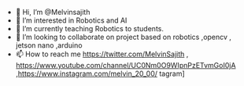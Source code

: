 - 👋 Hi, I’m @Melvinsajith
- 👀 I’m interested in Robotics and AI 
- 🌱 I’m currently teaching Robotics to students.
- 💞️ I’m looking to collaborate on project based on  robotics ,opencv , jetson nano ,arduino
- 📫 How to reach me https://twitter.com/MelvinSajith , https://www.youtube.com/channel/UC0Nm0O9WIpnPzETvmGoI0jA ,https://www.instagram.com/melvin_20_00/
tagram]

<!---
Melvinsajith/Melvinsajith is a ✨ special ✨ repository because its `README.md` (this file) appears on your GitHub profile.
You can click the Preview link to take a look at your changes.
--->
